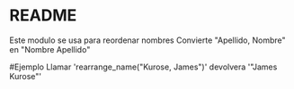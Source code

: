 README
=====

Este modulo se usa para reordenar nombres
Convierte "Apellido, Nombre" en "Nombre Apellido"

#Ejemplo
Llamar 'rearrange_name("Kurose, James")' devolvera '"James Kurose"'
